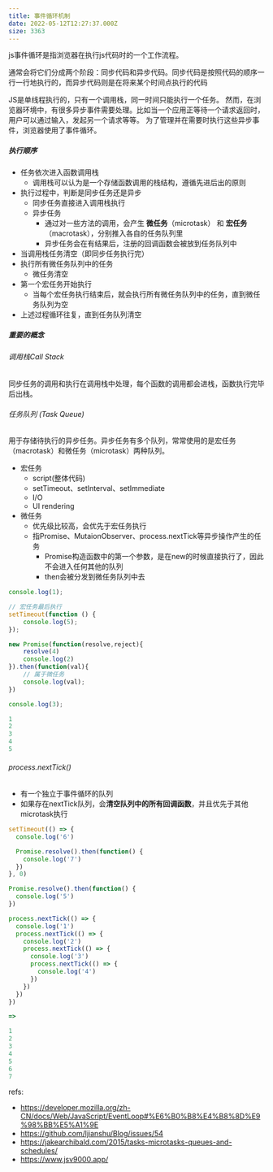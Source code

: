 ```yaml
---
title: 事件循环机制
date: 2022-05-12T12:27:37.000Z
size: 3363
---
```

js事件循环是指浏览器在执行js代码时的一个工作流程。

通常会将它们分成两个阶段：同步代码和异步代码。同步代码是按照代码的顺序一行一行地执行的，而异步代码则是在将来某个时间点执行的代码

JS是单线程执行的，只有一个调用栈，同一时间只能执行一个任务。
然而，在浏览器环境中，有很多异步事件需要处理。比如当一个应用正等待一个请求返回时，用户可以通过输入，发起另一个请求等等。
为了管理并在需要时执行这些异步事件，浏览器使用了事件循环。

##### 执行顺序
- 任务依次进入函数调用栈
	- 调用栈可以认为是一个存储函数调用的栈结构，遵循先进后出的原则
- 执行过程中，判断是同步任务还是异步
	- 同步任务直接进入调用栈执行
	- 异步任务
		- 通过对一些方法的调用，会产生 **微任务**（microtask） 和 **宏任务**（macrotask），分别推入各自的任务队列里
		- 异步任务会在有结果后，注册的回调函数会被放到任务队列中
- 当调用栈任务清空（即同步任务执行完）
- 执行所有微任务队列中的任务
	- 微任务清空
- 第一个宏任务开始执行
	- 当每个宏任务执行结束后，就会执行所有微任务队列中的任务，直到微任务队列为空
- 上述过程循环往复，直到任务队列清空

##### 重要的概念
###### 调用栈Call Stack
同步任务的调用和执行在调用栈中处理，每个函数的调用都会进栈，函数执行完毕后出栈。
###### 任务队列 (Task Queue)
用于存储待执行的异步任务。异步任务有多个队列，常常使用的是宏任务（macrotask）和微任务（microtask）两种队列。
- 宏任务
	- script(整体代码)
	- setTimeout、setInterval、setImmediate
	- I/O
	- UI rendering
- 微任务
	- 优先级比较高，会优先于宏任务执行
	- 指Promise、MutaionObserver、process.nextTick等异步操作产生的任务
		- Promise构造函数中的第一个参数，是在new的时候直接执行了，因此不会进入任何其他的队列
		- then会被分发到微任务队列中去
```jsx
console.log(1);

// 宏任务最后执行
setTimeout(function () {
    console.log(5);
});

new Promise(function(resolve,reject){
    resolve(4)
    console.log(2)
}).then(function(val){
  	// 属于微任务
    console.log(val);
})

console.log(3);

1
2
3
4
5
```

###### process.nextTick()
- 有一个独立于事件循环的队列
- 如果存在nextTick队列，会**清空队列中的所有回调函数**，并且优先于其他microtask执行

```javascript
setTimeout(() => {
  console.log('6')

  Promise.resolve().then(function() {
    console.log('7')
  })
}, 0)

Promise.resolve().then(function() {
  console.log('5')
})

process.nextTick(() => {
  console.log('1')
  process.nextTick(() => {
    console.log('2')
    process.nextTick(() => {
      console.log('3')
      process.nextTick(() => {
        console.log('4')
      })
    })
  })
})

=> 

1
2
3
4
5
6
7
```



refs:
- https://developer.mozilla.org/zh-CN/docs/Web/JavaScript/EventLoop#%E6%B0%B8%E4%B8%8D%E9%98%BB%E5%A1%9E
- https://github.com/ljianshu/Blog/issues/54
- https://jakearchibald.com/2015/tasks-microtasks-queues-and-schedules/
- https://www.jsv9000.app/
